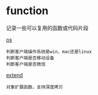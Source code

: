 # function

记录一些可以复用的函数或代码片段

[os](./lib/os.js)
```
判断客户端操作系统是win、mac还是linux
判断客户端是否移动设备
判断客户端是否微信
```

[extend](./lib/extend.js)
```
对象扩展函数，支持深度拷贝
```